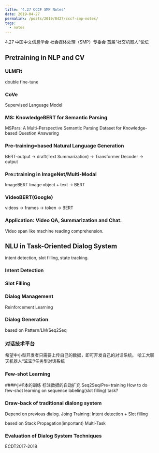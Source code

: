 ```yaml
---
title: '4.27 CCCF SMP Notes'
date: 2019-04-27
permalink: /posts/2019/0427/cccf-smp-notes/
tags:
  - notes
---
```


4.27 中国中文信息学会 社会媒体处理（SMP）专委会 首届“社交机器人”论坛

## Pretraining in NLP and CV

### ULMFit
double fine-tune

### CoVe
Supervised Language Model

### MS: KnowledgeBERT for Semantic Parsing
MSPars: A Multi-Perspective Semantic Parsing Dataset for Knowledge-based Question Answering

### Pre-training=based Natural Language Generation
BERT-output -> draft(Text Summarization) -> Transformer Decoder -> output

### Pre=training in ImageNet/Multi-Modal
ImageBERT
Image object + text -> BERT

### VideoBERT(Google)
videos -> frames -> token -> BERT

### Application: Video QA, Summarization and Chat.
Video span like machine reading comprehension.

## NLU in Task-Oriented Dialog System
intent detection, slot filling, state tracking.

### Intent Detection
### Slot Filling
### Dialog Management
Reinforcement Learning
### Dialog Generation
based on Pattern/LM/Seq2Seq

### 对话技术平台
希望中小型开发者只需要上传自己的数据，即可开发自己的对话系统。
哈工大聊天机器人“笨笨”/任务型对话系统

### Few-shot Learning
####小样本的训练
标注数据的自动扩充 Seq2Seq/Pre=training
How to do few-shot learning on sequence labeling(slot filling) task?

### Draw-back of traditional dialong system
Depend on previous dialog.
Joing Training: Intent detection + Slot filling

based on Stack Propagation(important)
Multi-Task

### Evaluation of Dialog System Techniques
ECDT2017-2018


